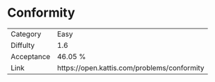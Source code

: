 # Conformity

<table>
    <tr>
        <td>Category</td>
        <td>Easy</td>
    </tr>
    <tr>
        <td>Diffulty</td>
        <td>1.6</td>
    </tr>
    <tr>
        <td>Acceptance</td>
        <td>46.05 %</td>
    </tr>
    <tr>
        <td>Link</td>
        <td>https://open.kattis.com/problems/conformity</td>
    </tr>
</table>